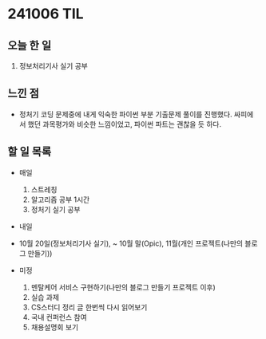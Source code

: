 # 241006 TIL

## 오늘 한 일
1. 정보처리기사 실기 공부

## 느낀 점
  - 정처기 코딩 문제중에 내게 익숙한 파이썬 부분 기출문제 풀이를 진행했다. 싸피에서 했던 과목평가와 비슷한 느낌이었고, 파이썬 파트는 괜찮을 듯 하다.

## 할 일 목록
  - 매일
    1. 스트레칭
    2. 알고리즘 공부 1시간
    3. 정처기 실기 공부

  - 내일

  - 10월 20일(정보처리기사 실기), ~ 10월 말(Opic), 11월(개인 프로젝트(나만의 블로그 만들기))

  - 미정
    1. 멘탈케어 서비스 구현하기(나만의 블로그 만들기 프로젝트 이후)
    2. 실습 과제
    3. CS스터디 정리 글 한번씩 다시 읽어보기
    4. 국내 컨퍼런스 참여
    5. 채용설명회 보기